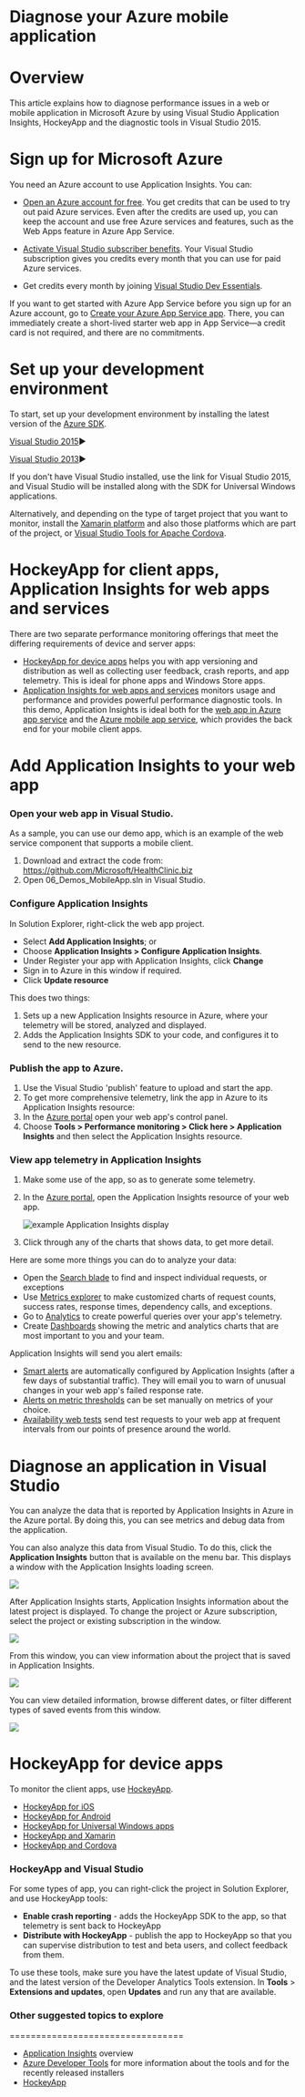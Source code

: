 # Diagnose your Azure mobile application

Overview
========

This article explains how to diagnose performance issues in a web or mobile application in Microsoft
Azure by using Visual Studio Application Insights, HockeyApp and the diagnostic
tools in Visual Studio 2015. 

Sign up for Microsoft Azure
===========================

You need an Azure account to use Application Insights. You can:

-   [Open an Azure account for
    free](https://azure.microsoft.com/pricing/free-trial/?WT.mc_id=A261C142F).
    You get credits that can be used to try out paid Azure services.
    Even after the credits are used up, you can keep the account and use
    free Azure services and features, such as the Web Apps feature in
    Azure App Service.

-   [Activate Visual Studio subscriber
    benefits](https://azure.microsoft.com/pricing/member-offers/msdn-benefits-details/?WT.mc_id=A261C142F).
    Your Visual Studio subscription gives you credits every month that
    you can use for paid Azure services.

-   Get credits every month by joining [Visual Studio Dev
    Essentials](https://www.visualstudio.com/products/visual-studio-dev-essentials-vs).

If you want to get started with Azure App Service before you sign up for
an Azure account, go to [Create your Azure App Service
app](http://go.microsoft.com/fwlink/?linkid=523751&clcid=0x409). There,
you can immediately create a short-lived starter web app in App
Service—a credit card is not required, and there are no commitments.

Set up your development environment
===================================

To start, set up your development environment by installing the latest
version of the [Azure
SDK](https://www.microsoft.com/web/handlers/webpi.ashx/getinstaller/VWDOrVs2015AzurePack.appids).

[Visual Studio
2015](https://go.microsoft.com/fwlink/?linkid=746481&clcid=0x409)▶

[Visual Studio
2013](https://go.microsoft.com/fwlink/?linkid=746482&clcid=0x409)▶

If you don't have Visual Studio installed, use the link for Visual
Studio 2015, and Visual Studio will be installed along with the SDK for
Universal Windows applications.

Alternatively, and depending on the type of target project that you want to monitor,
install the [Xamarin
platform](https://xamarin.com/download) and also those platforms which
are part of the project, or [Visual Studio Tools for Apache
Cordova](https://www.visualstudio.com/en-us/features/cordova-vs.aspx).

HockeyApp for client apps, Application Insights for web apps and services
=========================================================================

There are two separate performance monitoring offerings that meet the differing requirements of device and server apps:

* [HockeyApp for device apps](https://hockeyapp.net/) helps you with app versioning and distribution as well as collecting user feedback, crash reports, and app telemetry. This is ideal for phone apps and Windows Store apps.
* [Application Insights for web apps and services](https://azure.microsoft.com/documentation/articles/app-insights-overview/) monitors usage and performance and provides powerful performance diagnostic tools. In this demo, Application Insights is ideal both for the [web app in Azure app service](https://github.com/Microsoft/HealthClinic.biz/wiki/Create-and-deploy-an-ASP.NET-web-app-in-Azure-App-Service) and the [Azure mobile app service](https://github.com/Microsoft/HealthClinic.biz/wiki/Create-and-deploy-a-mobile-app-in-Azure-App-Service), which provides the back end for your mobile client apps.


Add Application Insights to your web app
========================================

### Open your web app in Visual Studio. 

As a sample, you can use our demo app, which is an example of the web service component that supports a mobile client. 

1. Download and extract the code from: https://github.com/Microsoft/HealthClinic.biz
2. Open 06_Demos_MobileApp.sln in Visual Studio. 

### Configure Application Insights 

In Solution Explorer, right-click the web app project.

* Select **Add Application Insights**; or
* Choose **Application Insights > Configure Application Insights**.
 * Under Register your app with Application Insights, click **Change**
 * Sign in to Azure in this window if required.
 * Click **Update resource**

This does two things:

1. Sets up a new Application Insights resource in Azure, where your telemetry will be stored, analyzed and displayed.
2. Adds the Application Insights SDK to your code, and configures it to send to the new resource. 

### Publish the app to Azure. 

1. Use the Visual Studio 'publish' feature to upload and start the app.
2. To get more comprehensive telemetry, link the app in Azure to its Application Insights resource:
 1. In the [Azure portal](https://portal.azure.com/) open your web app's control panel. 
 2. Choose **Tools > Performance monitoring > Click here > Application Insights** and then select the Application Insights resource.


### View app telemetry in Application Insights

1. Make some use of the app, so as to generate some telemetry.

2. In the [Azure portal](https://portal.azure.com/), open the Application Insights resource of your web app.

    ![example Application Insights display](https://whitepapershealth.blob.core.windows.net/diagnose/image1.png) 

3. Click through any of the charts that shows data, to get more detail.

Here are some more things you can do to analyze your data:

* Open the [Search blade](https://azure.microsoft.com/documentation/articles/app-insights-diagnostic-search/) to find and inspect individual requests, or exceptions
* Use [Metrics explorer](https://azure.microsoft.com/documentation/articles/app-insights-metrics-explorer/) to make customized charts of request counts, success rates, response times, dependency calls, and exceptions.
* Go to [Analytics](https://azure.microsoft.com/documentation/articles/app-insights-analytics-tour/) to create powerful queries over your app's telemetry.
* Create [Dashboards](https://azure.microsoft.com/documentation/articles/app-insights-dashboards/) showing the metric and analytics charts that are most important to you and your team.

Application Insights will send you alert emails:

* [Smart alerts](https://azure.microsoft.com/documentation/articles/app-insights-proactive-detection/) are automatically configured by Application Insights (after a few days of substantial traffic). They will email you to warn of unusual changes in your web app's failed response rate. 
* [Alerts on metric thresholds](https://azure.microsoft.com/documentation/articles/app-insights-alerts/) can be set manually on metrics of your choice.
* [Availability web tests](https://azure.microsoft.com/documentation/articles/app-insights-monitor-web-app-availability/) send test requests to your web app at frequent intervals from our points of presence around the world.


Diagnose an application in Visual Studio
========================================

You can analyze the data that is reported by Application Insights in
Azure in the Azure portal. By doing this, you can see metrics and debug
data from the application.

You can also analyze this data from Visual Studio. To do this, click the
**Application Insights** button that is available on the menu bar. This
displays a window with the Application Insights loading screen.

![](https://whitepapershealth.blob.core.windows.net/diagnose/image14.png)

After Application Insights starts, Application Insights information
about the latest project is displayed. To change the project or Azure
subscription, select the project or existing subscription in the window.

![](https://whitepapershealth.blob.core.windows.net/diagnose/image15.png)

From this window, you can view information about the project that is
saved in Application Insights.

![](https://whitepapershealth.blob.core.windows.net/diagnose/image16.png)

You can view detailed information, browse different dates, or filter
different types of saved events from this window.

![](https://whitepapershealth.blob.core.windows.net/diagnose/image17.png)

HockeyApp for device apps
=========================

To monitor the client apps, use [HockeyApp](https://support.hockeyapp.net/kb).

* [HockeyApp for iOS](http://support.hockeyapp.net/kb/client-integration-ios-mac-os-x-tvos/hockeyapp-for-ios)
* [HockeyApp for Android](http://support.hockeyapp.net/kb/client-integration-android/hockeyapp-for-android-sdk)
* [HockeyApp for Universal Windows apps](http://support.hockeyapp.net/kb/client-integration-windows-and-windows-phone)
* [HockeyApp and Xamarin](https://support.hockeyapp.net/kb/client-integration-cross-platform/how-to-integrate-hockeyapp-with-xamarin)
* [HockeyApp and Cordova](https://support.hockeyapp.net/kb/client-integration-cross-platform/how-to-integrate-hockeyapp-with-phonegapcordova)


### HockeyApp and Visual Studio

For some types of app, you can right-click the project in Solution Explorer, and use HockeyApp tools:

* **Enable crash reporting** - adds the HockeyApp SDK to the app, so that telemetry is sent back to HockeyApp
* **Distribute with HockeyApp** - publish the app to HockeyApp so that you can supervise distribution to test and beta users, and collect feedback from them.

To use these tools, make sure you have the latest update of Visual Studio, and the latest version of the Developer Analytics Tools extension. In **Tools** > **Extensions and updates**, open **Updates** and run any that are available.




### Other suggested topics to explore
=================================

-   [Application Insights](https://azure.microsoft.com/documentation/articles/app-insights-overview/)
    overview 
-   [Azure Developer Tools](http://azure.com/tools) for more information
    about the tools and for the recently released installers
-   [HockeyApp](https://support.hockeyapp.net/kb)


